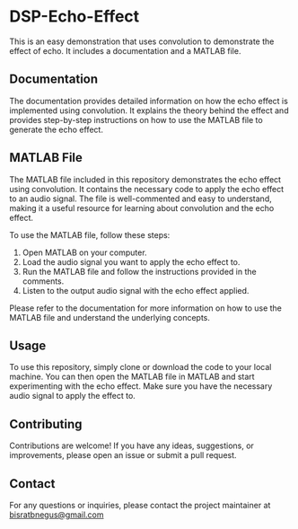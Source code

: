 # DSP-Echo-Effect

This is an easy demonstration that uses convolution to demonstrate the effect of echo. It includes a documentation and a MATLAB file.

## Documentation

The documentation provides detailed information on how the echo effect is implemented using convolution. It explains the theory behind the effect and provides step-by-step instructions on how to use the MATLAB file to generate the echo effect.

## MATLAB File

The MATLAB file included in this repository demonstrates the echo effect using convolution. It contains the necessary code to apply the echo effect to an audio signal. The file is well-commented and easy to understand, making it a useful resource for learning about convolution and the echo effect.

To use the MATLAB file, follow these steps:
1. Open MATLAB on your computer.
2. Load the audio signal you want to apply the echo effect to.
3. Run the MATLAB file and follow the instructions provided in the comments.
4. Listen to the output audio signal with the echo effect applied.

Please refer to the documentation for more information on how to use the MATLAB file and understand the underlying concepts.

## Usage

To use this repository, simply clone or download the code to your local machine. You can then open the MATLAB file in MATLAB and start experimenting with the echo effect. Make sure you have the necessary audio signal to apply the effect to.

## Contributing

Contributions are welcome! If you have any ideas, suggestions, or improvements, please open an issue or submit a pull request.

## Contact

For any questions or inquiries, please contact the project maintainer at bisratbnegus@gmail.com
